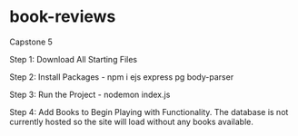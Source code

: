 # book-reviews
Capstone 5


Step 1: Download All Starting Files

Step 2: Install Packages - npm i ejs express pg body-parser 

Step 3: Run the Project - nodemon index.js

Step 4: Add Books to Begin Playing with Functionality. The database is not currently hosted so the site will load without any books available. 
